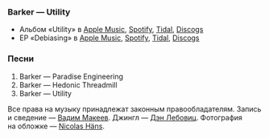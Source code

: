 ### Barker — Utility

- Альбом «Utility» в
  [Apple Music](https://music.apple.com/album/1473409207),
  [Spotify](https://open.spotify.com/playlist/35c6UVNqVTcFsBZePUGQXI),
  [Tidal](https://tidal.com/browse/artist/3606668),
  [Discogs](https://www.discogs.com/master/1591503)
- EP «Debiasing» в
  [Apple Music](https://music.apple.com/album/1386141939),
  [Spotify](https://open.spotify.com/album/7wKUtfY6wtS65qsA4RRAvq),
  [Tidal](https://tidal.com/browse/album/89022524),
  [Discogs](https://www.discogs.com/master/1375059)

### Песни

1. Barker — Paradise Engineering
2. Barker — Hedonic Threadmill
3. Barker — Utility

Все права на музыку принадлежат законным правообладателям.
Запись и сведение — [Вадим Макеев](https://twitter.com/pepelsbey).
Джингл — [Дэн Лебовиц](https://www.youtube.com/channel/UC38A5qHrlc_Zgua7vL4b96w).
Фотография на обложке — [Nicolas Häns](https://unsplash.com/photos/UtLFTqtGUGQ).
